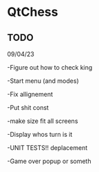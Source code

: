 # QtChess

## TODO

09/04/23

-Figure out how to check king

-Start menu (and modes)

-Fix allignement

-Put shit const

-make size fit all screens

-Display whos turn is it

-UNIT TESTS!! deplacement

-Game over popup or someth
